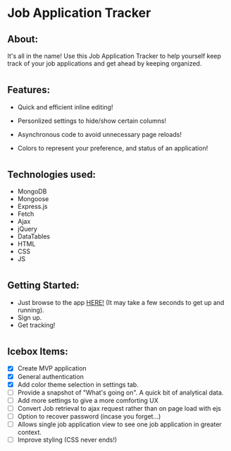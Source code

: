 # Job Application Tracker

## About:

It's all in the name! Use this Job Application Tracker to help yourself keep track of your job applications and get ahead by keeping organized.

#

## Features:

- Quick and efficient inline editing!

- Personlized settings to hide/show certain columns!

- Asynchronous code to avoid unnecessary page reloads!

- Colors to represent your preference, and status of an application!

#

## Technologies used:

- MongoDB
- Mongoose
- Express.js
- Fetch
- Ajax
- jQuery
- DataTables
- HTML
- CSS
- JS

# 

## Getting Started:

- Just browse to the app [HERE!](https://job-application-tracker.herokuapp.com/) (It may take a few seconds to get up and running).
- Sign up.
- Get tracking!

#

## Icebox Items:

- [x] Create MVP application
- [x] General authentication
- [x] Add color theme selection in settings tab.
- [ ] Provide a snapshot of "What's going on". A quick bit of analytical data.
- [ ] Add more settings to give a more comforting UX
- [ ] Convert Job retrieval to ajax request rather than on page load with ejs
- [ ] Option to recover password (incase you forget...)
- [ ] Allows single job application view to see one job application in greater context.
- [ ] Improve styling (CSS never ends!)
